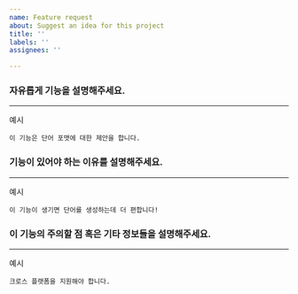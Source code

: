```yaml
---
name: Feature request
about: Suggest an idea for this project
title: ''
labels: ''
assignees: ''

---
```


### 자유롭게 기능을 설명해주세요.
---

예시
```
이 기능은 단어 포맷에 대한 제안을 합니다.
```

### 기능이 있어야 하는 이유를 설명해주세요.
---

예시
```
이 기능이 생기면 단어를 생성하는데 더 편합니다!

```


### 이 기능의 주의할 점 혹은 기타 정보들을 설명해주세요.
---

예시
```
크로스 플랫폼을 지원해야 합니다.
```
